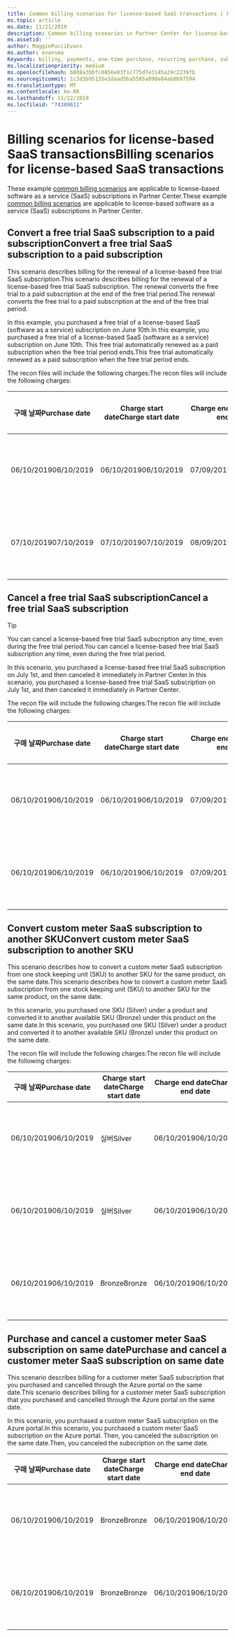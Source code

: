 ```yaml
---
title: Common billing scenarios for license-based SaaS transactions | Partner Center
ms.topic: article
ms.date: 11/21/2019
description: Common billing scenarios in Partner Center for license-based SaaS transactions.
ms.assetid: ''
author: MaggiePucciEvans
ms.author: evansma
Keywords: billing, payments, one-time purchase, recurring purchase, subscriptions, seats
ms.localizationpriority: medium
ms.openlocfilehash: b808a3bbfc0856e03f1c775d7e3145a29c2239fb
ms.sourcegitcommit: 1c3d3b95135e1daad5ba5585a090e84ab0b97594
ms.translationtype: MT
ms.contentlocale: ko-KR
ms.lasthandoff: 11/22/2019
ms.locfileid: "74389611"
---
```

# <a name="billing-scenarios-for-license-based-saas-transactions"></a><span data-ttu-id="94456-104">Billing scenarios for license-based SaaS transactions</span><span class="sxs-lookup"><span data-stu-id="94456-104">Billing scenarios for license-based SaaS transactions</span></span>

<span data-ttu-id="94456-105">These example [common billing scenarios](common-billing-scenarios.md) are applicable to license-based software as a service (SaaS) subscriptions in Partner Center.</span><span class="sxs-lookup"><span data-stu-id="94456-105">These example [common billing scenarios](common-billing-scenarios.md) are applicable to license-based software as a service (SaaS) subscriptions in Partner Center.</span></span>

## <a name="convert-a-free-trial-saas-subscription-to-a-paid-subscription"></a><span data-ttu-id="94456-106">Convert a free trial SaaS subscription to a paid subscription</span><span class="sxs-lookup"><span data-stu-id="94456-106">Convert a free trial SaaS subscription to a paid subscription</span></span>

<span data-ttu-id="94456-107">This scenario describes billing for the renewal of a license-based free trial SaaS subscription.</span><span class="sxs-lookup"><span data-stu-id="94456-107">This scenario describes billing for the renewal of a license-based free trial SaaS subscription.</span></span> <span data-ttu-id="94456-108">The renewal converts the free trial to a paid subscription at the end of the free trial period.</span><span class="sxs-lookup"><span data-stu-id="94456-108">The renewal converts the free trial to a paid subscription at the end of the free trial period.</span></span>

<span data-ttu-id="94456-109">In this example, you purchased a free trial of a license-based SaaS (software as a service) subscription on June 10th.</span><span class="sxs-lookup"><span data-stu-id="94456-109">In this example, you purchased a free trial of a license-based SaaS (software as a service) subscription on June 10th.</span></span> <span data-ttu-id="94456-110">This free trial automatically renewed as a paid subscription when the free trial period ends.</span><span class="sxs-lookup"><span data-stu-id="94456-110">This free trial automatically renewed as a paid subscription when the free trial period ends.</span></span>

<span data-ttu-id="94456-111">The recon files will include the following charges:</span><span class="sxs-lookup"><span data-stu-id="94456-111">The recon files will include the following charges:</span></span>

| <span data-ttu-id="94456-112">구매 날짜</span><span class="sxs-lookup"><span data-stu-id="94456-112">Purchase date</span></span> | <span data-ttu-id="94456-113">Charge start date</span><span class="sxs-lookup"><span data-stu-id="94456-113">Charge start date</span></span> | <span data-ttu-id="94456-114">Charge end date</span><span class="sxs-lookup"><span data-stu-id="94456-114">Charge end date</span></span> | <span data-ttu-id="94456-115">단가</span><span class="sxs-lookup"><span data-stu-id="94456-115">Unit price</span></span> | <span data-ttu-id="94456-116">Unit quantity</span><span class="sxs-lookup"><span data-stu-id="94456-116">Unit quantity</span></span> | <span data-ttu-id="94456-117">Total amount</span><span class="sxs-lookup"><span data-stu-id="94456-117">Total amount</span></span> | <span data-ttu-id="94456-118">청구 유형</span><span class="sxs-lookup"><span data-stu-id="94456-118">Charge type</span></span> | <span data-ttu-id="94456-119">Subscription description</span><span class="sxs-lookup"><span data-stu-id="94456-119">Subscription description</span></span> |
| ------------- | ----------------- | --------------- | ---------- | ------------- | ------------ | ----------- | ----------------- |
| <span data-ttu-id="94456-120">06/10/2019</span><span class="sxs-lookup"><span data-stu-id="94456-120">06/10/2019</span></span> | <span data-ttu-id="94456-121">06/10/2019</span><span class="sxs-lookup"><span data-stu-id="94456-121">06/10/2019</span></span> | <span data-ttu-id="94456-122">07/09/2019</span><span class="sxs-lookup"><span data-stu-id="94456-122">07/09/2019</span></span> | <span data-ttu-id="94456-123">$0</span><span class="sxs-lookup"><span data-stu-id="94456-123">$0</span></span> | <span data-ttu-id="94456-124">1</span><span class="sxs-lookup"><span data-stu-id="94456-124">1</span></span> | <span data-ttu-id="94456-125">$0</span><span class="sxs-lookup"><span data-stu-id="94456-125">$0</span></span> | <span data-ttu-id="94456-126">신규 항목</span><span class="sxs-lookup"><span data-stu-id="94456-126">New</span></span> | <span data-ttu-id="94456-127">무료 평가판</span><span class="sxs-lookup"><span data-stu-id="94456-127">Free trial</span></span> |
| <span data-ttu-id="94456-128">07/10/2019</span><span class="sxs-lookup"><span data-stu-id="94456-128">07/10/2019</span></span> | <span data-ttu-id="94456-129">07/10/2019</span><span class="sxs-lookup"><span data-stu-id="94456-129">07/10/2019</span></span> | <span data-ttu-id="94456-130">08/09/2019</span><span class="sxs-lookup"><span data-stu-id="94456-130">08/09/2019</span></span> | <span data-ttu-id="94456-131">$2</span><span class="sxs-lookup"><span data-stu-id="94456-131">$2</span></span> | <span data-ttu-id="94456-132">1</span><span class="sxs-lookup"><span data-stu-id="94456-132">1</span></span> | <span data-ttu-id="94456-133">$2</span><span class="sxs-lookup"><span data-stu-id="94456-133">$2</span></span> | <span data-ttu-id="94456-134">갱신을</span><span class="sxs-lookup"><span data-stu-id="94456-134">Renew</span></span> | <span data-ttu-id="94456-135">Paid subscription</span><span class="sxs-lookup"><span data-stu-id="94456-135">Paid subscription</span></span> |

## <a name="cancel-a-free-trial-saas-subscription"></a><span data-ttu-id="94456-136">Cancel a free trial SaaS subscription</span><span class="sxs-lookup"><span data-stu-id="94456-136">Cancel a free trial SaaS subscription</span></span>

> [!TIP]
> <span data-ttu-id="94456-137">You can cancel a license-based free trial SaaS subscription any time, even during the free trial period.</span><span class="sxs-lookup"><span data-stu-id="94456-137">You can cancel a license-based free trial SaaS subscription any time, even during the free trial period.</span></span>

<span data-ttu-id="94456-138">In this scenario, you purchased a license-based free trial SaaS subscription on July 1st, and then canceled it immediately in Partner Center.</span><span class="sxs-lookup"><span data-stu-id="94456-138">In this scenario, you purchased a license-based free trial SaaS subscription on July 1st, and then canceled it immediately in Partner Center.</span></span> 

<span data-ttu-id="94456-139">The recon file will include the following charges:</span><span class="sxs-lookup"><span data-stu-id="94456-139">The recon file will include the following charges:</span></span>

| <span data-ttu-id="94456-140">구매 날짜</span><span class="sxs-lookup"><span data-stu-id="94456-140">Purchase date</span></span> | <span data-ttu-id="94456-141">Charge start date</span><span class="sxs-lookup"><span data-stu-id="94456-141">Charge start date</span></span> | <span data-ttu-id="94456-142">Charge end date</span><span class="sxs-lookup"><span data-stu-id="94456-142">Charge end date</span></span> | <span data-ttu-id="94456-143">단가</span><span class="sxs-lookup"><span data-stu-id="94456-143">Unit price</span></span> | <span data-ttu-id="94456-144">Unit quantity</span><span class="sxs-lookup"><span data-stu-id="94456-144">Unit quantity</span></span> | <span data-ttu-id="94456-145">Total amount</span><span class="sxs-lookup"><span data-stu-id="94456-145">Total amount</span></span> | <span data-ttu-id="94456-146">청구 유형</span><span class="sxs-lookup"><span data-stu-id="94456-146">Charge type</span></span> | <span data-ttu-id="94456-147">Subscription description</span><span class="sxs-lookup"><span data-stu-id="94456-147">Subscription description</span></span> |
| ------------- | ----------------- | --------------- | ---------- | ------------- | ------------ | ----------- | ----------------- |
| <span data-ttu-id="94456-148">06/10/2019</span><span class="sxs-lookup"><span data-stu-id="94456-148">06/10/2019</span></span> | <span data-ttu-id="94456-149">06/10/2019</span><span class="sxs-lookup"><span data-stu-id="94456-149">06/10/2019</span></span> | <span data-ttu-id="94456-150">07/09/2019</span><span class="sxs-lookup"><span data-stu-id="94456-150">07/09/2019</span></span> | <span data-ttu-id="94456-151">$0</span><span class="sxs-lookup"><span data-stu-id="94456-151">$0</span></span> | <span data-ttu-id="94456-152">11</span><span class="sxs-lookup"><span data-stu-id="94456-152">11</span></span> | <span data-ttu-id="94456-153">$0</span><span class="sxs-lookup"><span data-stu-id="94456-153">$0</span></span> | <span data-ttu-id="94456-154">신규 항목</span><span class="sxs-lookup"><span data-stu-id="94456-154">New</span></span> | <span data-ttu-id="94456-155">무료 평가판</span><span class="sxs-lookup"><span data-stu-id="94456-155">Free trial</span></span> |
| <span data-ttu-id="94456-156">06/10/2019</span><span class="sxs-lookup"><span data-stu-id="94456-156">06/10/2019</span></span> | <span data-ttu-id="94456-157">06/10/2019</span><span class="sxs-lookup"><span data-stu-id="94456-157">06/10/2019</span></span> | <span data-ttu-id="94456-158">07/09/2019</span><span class="sxs-lookup"><span data-stu-id="94456-158">07/09/2019</span></span> | <span data-ttu-id="94456-159">$0</span><span class="sxs-lookup"><span data-stu-id="94456-159">$0</span></span> | <span data-ttu-id="94456-160">11</span><span class="sxs-lookup"><span data-stu-id="94456-160">11</span></span> | <span data-ttu-id="94456-161">$0</span><span class="sxs-lookup"><span data-stu-id="94456-161">$0</span></span> | <span data-ttu-id="94456-162">취소</span><span class="sxs-lookup"><span data-stu-id="94456-162">Cancel</span></span> | <span data-ttu-id="94456-163">무료 평가판</span><span class="sxs-lookup"><span data-stu-id="94456-163">Free trial</span></span> |

## <a name="convert-custom-meter-saas-subscription-to-another-sku"></a><span data-ttu-id="94456-164">Convert custom meter SaaS subscription to another SKU</span><span class="sxs-lookup"><span data-stu-id="94456-164">Convert custom meter SaaS subscription to another SKU</span></span>

<span data-ttu-id="94456-165">This scenario describes how to convert a custom meter SaaS subscription from one stock keeping unit (SKU) to another SKU for the same product, on the same date.</span><span class="sxs-lookup"><span data-stu-id="94456-165">This scenario describes how to convert a custom meter SaaS subscription from one stock keeping unit (SKU) to another SKU for the same product, on the same date.</span></span>

<span data-ttu-id="94456-166">In this scenario, you purchased one SKU (Silver) under a product and converted it to another available SKU (Bronze) under this product on the same date.</span><span class="sxs-lookup"><span data-stu-id="94456-166">In this scenario, you purchased one SKU (Silver) under a product and converted it to another available SKU (Bronze) under this product on the same date.</span></span>

<span data-ttu-id="94456-167">The recon file will include the following charges:</span><span class="sxs-lookup"><span data-stu-id="94456-167">The recon file will include the following charges:</span></span>

| <span data-ttu-id="94456-168">구매 날짜</span><span class="sxs-lookup"><span data-stu-id="94456-168">Purchase date</span></span> | <span data-ttu-id="94456-169">Charge start date</span><span class="sxs-lookup"><span data-stu-id="94456-169">Charge start date</span></span> | <span data-ttu-id="94456-170">Charge end date</span><span class="sxs-lookup"><span data-stu-id="94456-170">Charge end date</span></span> | <span data-ttu-id="94456-171">단가</span><span class="sxs-lookup"><span data-stu-id="94456-171">Unit price</span></span> | <span data-ttu-id="94456-172">Unit quantity</span><span class="sxs-lookup"><span data-stu-id="94456-172">Unit quantity</span></span> | <span data-ttu-id="94456-173">Total amount</span><span class="sxs-lookup"><span data-stu-id="94456-173">Total amount</span></span> | <span data-ttu-id="94456-174">청구 유형</span><span class="sxs-lookup"><span data-stu-id="94456-174">Charge type</span></span> | <span data-ttu-id="94456-175">Subscription description</span><span class="sxs-lookup"><span data-stu-id="94456-175">Subscription description</span></span> |
| ------------- | ----------------- | --------------- | ---------- | ------------- | ------------ | ----------- | ----------------- |
| <span data-ttu-id="94456-176">06/10/2019</span><span class="sxs-lookup"><span data-stu-id="94456-176">06/10/2019</span></span> | <span data-ttu-id="94456-177">실버</span><span class="sxs-lookup"><span data-stu-id="94456-177">Silver</span></span> | <span data-ttu-id="94456-178">06/10/2019</span><span class="sxs-lookup"><span data-stu-id="94456-178">06/10/2019</span></span> | <span data-ttu-id="94456-179">06/10/2019</span><span class="sxs-lookup"><span data-stu-id="94456-179">06/10/2019</span></span> | <span data-ttu-id="94456-180">$20</span><span class="sxs-lookup"><span data-stu-id="94456-180">$20</span></span> | <span data-ttu-id="94456-181">1</span><span class="sxs-lookup"><span data-stu-id="94456-181">1</span></span> | <span data-ttu-id="94456-182">$20</span><span class="sxs-lookup"><span data-stu-id="94456-182">$20</span></span> | <span data-ttu-id="94456-183">신규 항목</span><span class="sxs-lookup"><span data-stu-id="94456-183">New</span></span> | <span data-ttu-id="94456-184">Custom meter SaaS subscription</span><span class="sxs-lookup"><span data-stu-id="94456-184">Custom meter SaaS subscription</span></span> |
| <span data-ttu-id="94456-185">06/10/2019</span><span class="sxs-lookup"><span data-stu-id="94456-185">06/10/2019</span></span> | <span data-ttu-id="94456-186">실버</span><span class="sxs-lookup"><span data-stu-id="94456-186">Silver</span></span> | <span data-ttu-id="94456-187">06/10/2019</span><span class="sxs-lookup"><span data-stu-id="94456-187">06/10/2019</span></span> | <span data-ttu-id="94456-188">06/10/2019</span><span class="sxs-lookup"><span data-stu-id="94456-188">06/10/2019</span></span> | <span data-ttu-id="94456-189">$20</span><span class="sxs-lookup"><span data-stu-id="94456-189">$20</span></span> | <span data-ttu-id="94456-190">1</span><span class="sxs-lookup"><span data-stu-id="94456-190">1</span></span> | <span data-ttu-id="94456-191">-$20</span><span class="sxs-lookup"><span data-stu-id="94456-191">-$20</span></span> | <span data-ttu-id="94456-192">변환</span><span class="sxs-lookup"><span data-stu-id="94456-192">Convert</span></span> | <span data-ttu-id="94456-193">Prorated rebill for custom meter SaaS subscription</span><span class="sxs-lookup"><span data-stu-id="94456-193">Prorated rebill for custom meter SaaS subscription</span></span> |
| <span data-ttu-id="94456-194">06/10/2019</span><span class="sxs-lookup"><span data-stu-id="94456-194">06/10/2019</span></span> | <span data-ttu-id="94456-195">Bronze</span><span class="sxs-lookup"><span data-stu-id="94456-195">Bronze</span></span> | <span data-ttu-id="94456-196">06/10/2019</span><span class="sxs-lookup"><span data-stu-id="94456-196">06/10/2019</span></span> | <span data-ttu-id="94456-197">06/10/2019</span><span class="sxs-lookup"><span data-stu-id="94456-197">06/10/2019</span></span> | <span data-ttu-id="94456-198">$10</span><span class="sxs-lookup"><span data-stu-id="94456-198">$10</span></span> | <span data-ttu-id="94456-199">1</span><span class="sxs-lookup"><span data-stu-id="94456-199">1</span></span> | <span data-ttu-id="94456-200">$10</span><span class="sxs-lookup"><span data-stu-id="94456-200">$10</span></span> | <span data-ttu-id="94456-201">변환</span><span class="sxs-lookup"><span data-stu-id="94456-201">Convert</span></span> | <span data-ttu-id="94456-202">Custom meter SaaS subscription</span><span class="sxs-lookup"><span data-stu-id="94456-202">Custom meter SaaS subscription</span></span> |

## <a name="purchase-and-cancel-a-customer-meter-saas-subscription-on-same-date"></a><span data-ttu-id="94456-203">Purchase and cancel a customer meter SaaS subscription on same date</span><span class="sxs-lookup"><span data-stu-id="94456-203">Purchase and cancel a customer meter SaaS subscription on same date</span></span>

<span data-ttu-id="94456-204">This scenario describes billing for a customer meter SaaS subscription that you purchased and cancelled through the Azure portal on the same date.</span><span class="sxs-lookup"><span data-stu-id="94456-204">This scenario describes billing for a customer meter SaaS subscription that you purchased and cancelled through the Azure portal on the same date.</span></span>

<span data-ttu-id="94456-205">In this scenario, you purchased a custom meter SaaS subscription on the Azure portal.</span><span class="sxs-lookup"><span data-stu-id="94456-205">In this scenario, you purchased a custom meter SaaS subscription on the Azure portal.</span></span> <span data-ttu-id="94456-206">Then, you canceled the subscription on the same date.</span><span class="sxs-lookup"><span data-stu-id="94456-206">Then, you canceled the subscription on the same date.</span></span>

| <span data-ttu-id="94456-207">구매 날짜</span><span class="sxs-lookup"><span data-stu-id="94456-207">Purchase date</span></span> | <span data-ttu-id="94456-208">Charge start date</span><span class="sxs-lookup"><span data-stu-id="94456-208">Charge start date</span></span> | <span data-ttu-id="94456-209">Charge end date</span><span class="sxs-lookup"><span data-stu-id="94456-209">Charge end date</span></span> | <span data-ttu-id="94456-210">단가</span><span class="sxs-lookup"><span data-stu-id="94456-210">Unit price</span></span> | <span data-ttu-id="94456-211">Unit quantity</span><span class="sxs-lookup"><span data-stu-id="94456-211">Unit quantity</span></span> | <span data-ttu-id="94456-212">Total amount</span><span class="sxs-lookup"><span data-stu-id="94456-212">Total amount</span></span> | <span data-ttu-id="94456-213">청구 유형</span><span class="sxs-lookup"><span data-stu-id="94456-213">Charge type</span></span> | <span data-ttu-id="94456-214">Subscription description</span><span class="sxs-lookup"><span data-stu-id="94456-214">Subscription description</span></span> |
| ------------- | ----------------- | --------------- | ---------- | ------------- | ------------ | ----------- | ----------------- |
| <span data-ttu-id="94456-215">06/10/2019</span><span class="sxs-lookup"><span data-stu-id="94456-215">06/10/2019</span></span> | <span data-ttu-id="94456-216">Bronze</span><span class="sxs-lookup"><span data-stu-id="94456-216">Bronze</span></span> | <span data-ttu-id="94456-217">06/10/2019</span><span class="sxs-lookup"><span data-stu-id="94456-217">06/10/2019</span></span> | <span data-ttu-id="94456-218">06/10/2019</span><span class="sxs-lookup"><span data-stu-id="94456-218">06/10/2019</span></span> | <span data-ttu-id="94456-219">$10</span><span class="sxs-lookup"><span data-stu-id="94456-219">$10</span></span> | <span data-ttu-id="94456-220">1</span><span class="sxs-lookup"><span data-stu-id="94456-220">1</span></span> | <span data-ttu-id="94456-221">$10</span><span class="sxs-lookup"><span data-stu-id="94456-221">$10</span></span> | <span data-ttu-id="94456-222">신규 항목</span><span class="sxs-lookup"><span data-stu-id="94456-222">New</span></span> | <span data-ttu-id="94456-223">Custom meter SaaS subscription</span><span class="sxs-lookup"><span data-stu-id="94456-223">Custom meter SaaS subscription</span></span> |
| <span data-ttu-id="94456-224">06/10/2019</span><span class="sxs-lookup"><span data-stu-id="94456-224">06/10/2019</span></span> | <span data-ttu-id="94456-225">Bronze</span><span class="sxs-lookup"><span data-stu-id="94456-225">Bronze</span></span> | <span data-ttu-id="94456-226">06/10/2019</span><span class="sxs-lookup"><span data-stu-id="94456-226">06/10/2019</span></span> | <span data-ttu-id="94456-227">06/10/2019</span><span class="sxs-lookup"><span data-stu-id="94456-227">06/10/2019</span></span> | <span data-ttu-id="94456-228">$10</span><span class="sxs-lookup"><span data-stu-id="94456-228">$10</span></span> | <span data-ttu-id="94456-229">1</span><span class="sxs-lookup"><span data-stu-id="94456-229">1</span></span> | <span data-ttu-id="94456-230">-$10</span><span class="sxs-lookup"><span data-stu-id="94456-230">-$10</span></span> | <span data-ttu-id="94456-231">CancelImmediate</span><span class="sxs-lookup"><span data-stu-id="94456-231">CancelImmediate</span></span> | <span data-ttu-id="94456-232">Custom meter SaaS subscription</span><span class="sxs-lookup"><span data-stu-id="94456-232">Custom meter SaaS subscription</span></span> |
